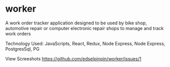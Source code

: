 # worker
A work order tracker application designed to be used by bike shop, automotive repair or computer electronic repair shops to manage and track work orders

Technology Used: JavaScripts, React, Redux, Node Express, Node Express, PostgresSql, PG


View Screeshots 
https://github.com/edselpinpin/worker/issues/1
